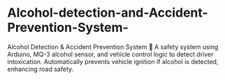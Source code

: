 # Alcohol-detection-and-Accident-Prevention-System-
Alcohol Detection &amp; Accident Prevention System 🚗 A safety system using Arduino, MQ-3 alcohol sensor, and vehicle control logic to detect driver intoxication. Automatically prevents vehicle ignition if alcohol is detected, enhancing road safety.

